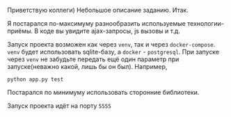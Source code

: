 ﻿Приветствую коллеги) Небольшое описание заданию. Итак.

Я постарался по-максимуму разнообразить используемые технологии-приёмы. В коде вы увидите ajax-запросы, js вызовы и т.д.

Запуск проекта возможен как через `venv`, так и через `docker-compose`. `venv` будет использовать sqlite-базу, а `docker` - `postgresql`. При запуске через `venv` не забудьте передать ещё один параметр при запуске(неважно какой, лишь бы он был). Например,

`python app.py test`

Постарался по минимуму использовать сторонние библиотеки. 

Запуск проекта идёт на порту `5555`
